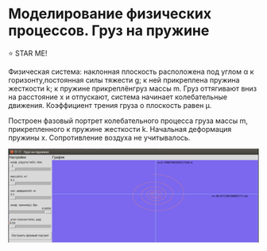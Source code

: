 # Моделирование физических процессов. Груз на пружине

:star: STAR ME!

Физическая система: наклонная плоскость расположена под углом α к горизонту,постоянная силы тяжести g; к ней прикреплена пружина жесткости k; к пружине прикреплёнгруз массы m. Груз оттягивают вниз на расстояние x и отпускают, система начинает колебательные движения. Коэффициент трения груза о плоскость равен μ.

Построен фазовый портрет колебательного процесса груза массы m, прикрепленного к пружине жесткости k. Начальная деформация пружины x. Сопротивление воздуха не учитывалось.

![Image](https://github.com/BeautifulDirt/phase_portrait/raw/master/phase_portrait.png)
